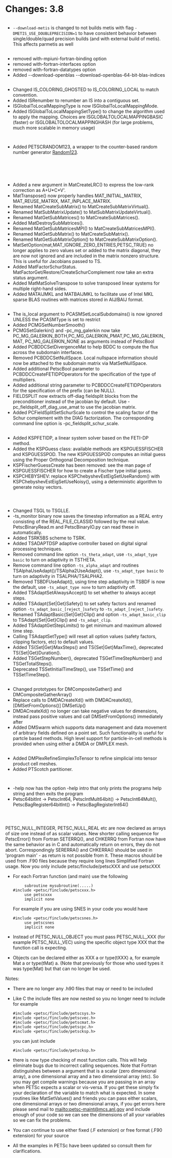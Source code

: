 # Changes: 3.8

```{rubric} General:
```

- `--download-metis` is changed to not builds metis with flag
  `-DMETIS_USE_DOUBLEPRECISION=1` to have consistent behavior
  between single/double/quad precision builds (and with external
  build of metis). This affects parmetis as well

```{rubric} Configure/Build:
```

- removed with-mpiuni-fortran-binding option
- removed with-fortran-interfaces option
- removed with-fortran-datatypes option
- Added --download-openblas --download-openblas-64-bit-blas-indices

```{rubric} IS:
```

- Changed IS_COLORING_GHOSTED to IS_COLORING_LOCAL to match
  convention.
- Added ISRenumber to renumber an IS into a contiguous set.
- ISGlobalToLocalMappingType is now ISGlobalToLocalMappingMode.
- Added ISGlobalToLocalMappingSetType() to change the algorithm used
  to apply the mapping. Choices are ISGLOBALTOLOCALMAPPINGBASIC
  (faster) or ISGLOBALTOLOCALMAPPINGHASH (for large problems, much
  more scalable in memory usage)

```{rubric} PetscDraw:
```

```{rubric} PetscRandom:
```

- Added PETSCRANDOM123, a wrapper to the counter-based random number
  generator
  [Random123](http://www.deshawresearch.com/resources_random123.html).

```{rubric} PF:
```

```{rubric} Vec:
```

```{rubric} VecScatter:
```

```{rubric} PetscSection:
```

```{rubric} Mat:
```

- Added a new argument in MatCreateLRC() to express the low-rank
  correction as A+U\*C\*V'.
- MatTranspose() now properly handles MAT_INITIAL_MATRIX,
  MAT_REUSE_MATRIX, MAT_INPLACE_MATRIX.
- Renamed MatCreateSubMatrix() to MatCreateSubMatrixVirtual().
- Renamed MatSubMatrixUpdate() to MatSubMatrixUpdateVirtual().
- Renamed MatGetSubMatrices() to MatCreateSubMatrices().
- Added MatDestroySubMatrices().
- Renamed MatGetSubMatricesMPI() to MatCreateSubMatricesMPI().
- Renamed MatGetSubMatrix() to MatCreateSubMatrix().
- Renamed MatGetSubMatrixOption() to MatCreateSubMatrixOption().
- MatSetOption(mat,MAT_IGNORE_ZERO_ENTRIES,PETSC_TRUE) no longer
  applies to zero values set or added to the matrix diagonal, they
  are now not ignored and are included in the matrix nonzero
  structure. This is useful for Jacobians passed to TS.
- Added MatFactorSchurStatus.
  MatFactorGet/Restore/CreateSchurComplement now take an extra
  status argument.
- Added MatMatSolveTranspose to solve transposed linear systems for
  multiple right-hand sides.
- Added MATAIJMKL and MATBAIJMKL to facilitate use of Intel MKL
  sparse BLAS routines with matrices stored in AIJ/BAIJ format.

```{rubric} PC:
```

- The is_local argument to PCASMSetLocalSubdomains() is now ignored
  UNLESS the PCASMType is set to restrict
- Added PCMGSetNumberSmooth()
- PCMGSetGalerkin() and -pc_mg_galerkin now take
  PC_MG_GALERKIN_BOTH,PC_MG_GALERKIN_PMAT,PC_MG_GALERKIN_MAT,
  PC_MG_GALERKIN_NONE as arguments instead of PetscBool
- Added PCBDDCSetDivergenceMat to help BDDC to compute the flux
  across the subdomain interfaces.
- Removed PCBDDCSetNullSpace. Local nullspace information should now
  be attached to the subdomain matrix via MatSetNullSpace.
- Added additional PetscBool parameter to
  PCBDDCCreateFETIDPOperators for the specification of the type of
  multipliers.
- Added additional string parameter to PCBDDCCreateFETIDPOperators
  for the specification of the prefix (can be NULL).
- FIELDSPLIT now extracts off-diag fieldsplit blocks from the
  preconditioner instead of the jacobian by default. Use
  -pc_fieldsplit_off_diag_use_amat to use the jacobian matrix.
- Added PCFieldSplitSetSchurScale to control the scaling factor of
  the Schur complement with the DIAG factorization. The
  corresponding command line option is -pc_fieldsplit_schur_scale.

```{rubric} KSP:
```

- Added KSPFETIDP, a linear system solver based on the FETI-DP
  method.
- Added the KSPGuess class: available methods are KSPGUESSFISCHER
  and KSPGUESSPOD. The new KSPGUESSPOD computes an initial guess
  using the Proper Orthogonal Decomposition technique.
- KSPFischerGuessCreate has been removed: see the man page of
  KSPGUESSFISCHER for how to create a Fischer type initial guess.
- KSPCHEBYSHEV: replace KSPChebyshevEstEigSetUseRandom() with
  KSPChebyshevEstEigSetUseNoisy(), using a deterministic algorithm
  to generate noisy vectors.

```{rubric} SNES:
```

```{rubric} SNESLineSearch:
```

```{rubric} TS:
```

- Changed TSGL to TSGLLE.
- -ts_monitor binary now saves the timestep information as a REAL
  entry consisting of the REAL_FILE_CLASSID followed by the real
  value. PetscBinaryRead.m and PetscBinaryIO.py can read these in
  automatically.
- Added TSRK5BS scheme to TSRK.
- Added TSADAPTDSP adaptive controller based on digital signal
  processing techniques.
- Removed command line option `-ts_theta_adapt`, use
  `-ts_adapt_type basic` to turn on adaptivity in TSTHETA.
- Remove command line option `-ts_alpha_adapt` and routines
  TSAlphaUseAdapt()/TSAlpha2UseAdapt(), use `-ts_adapt_type basic`
  to turn on adaptivity in TSALPHA/TSALPHA2.
- Removed TSBDFUseAdapt(), using time step adaptivity in TSBDF is
  now the default, use `-ts_adapt_type none` to turn adaptivity
  off.
- Added TSAdaptSetAlwaysAccept() to set whether to always accept
  steps.
- Added TSAdapt{Set|Get}Safety() to set safety factors and renamed
  option `-ts_adapt_basic_[reject_]safety` to
  `-ts_adapt_[reject_]safety`.
- Renamed TSAdaptBasic{Set|Get}Clip() and option
  `-ts_adapt_basic_clip` to TSAdapt{Set|Get}Clip() and
  `-ts_adapt_clip`.
- Added TSAdaptGetStepLimits() to get minimum and maximum allowed
  time step.
- Calling TSAdaptSetType() will reset all option values (safety
  factors, clipping factors, etc) to default values.
- Added TS{Set|Get}MaxSteps() and TS{Set|Get}MaxTime(), deprecated
  TS{Set|Get}Duration().
- Added TSGetStepNumber(), deprecated TSGetTimeStepNumber() and
  TSGetTotalSteps().
- Deprecated TSSetInitialTimeStep(), use TSSetTime() and
  TSSetTimeStep().

```{rubric} DM/DA:
```

- Changed prototypes for DMCompositeGather() and
  DMCompositeGatherArray()
- Replace calls to DMDACreateXd() with DMDACreateXd(),
  [DMSetFromOptions()] DMSetUp()
- DMDACreateXd() no longer can take negative values for dimensions,
  instead pass positive values and call DMSetFromOptions()
  immediately after
- Added DMSwarm which supports data management and data movement of
  arbitrary fields defined on a point set. Such functionality is
  useful for partcle based methods. High level support for
  particle-in-cell methods is provided when using either a DMDA or
  DMPLEX mesh.

```{rubric} DMPlex:
```

- Added DMPlexRefineSimplexToTensor to refine simplicial into tensor
  product cell meshes.
- Added PTScotch partitioner.

```{rubric} PetscViewer:
```

```{rubric} SYS:
```

- -help now has the option -help intro that only prints the programs
  help string and then exits the program
- Petsc64bitInt -> PetscInt64, PetscIntMult64bit() ->
  PetscInt64Mult(), PetscBagRegister64bitInt() ->
  PetscBagRegisterInt64()

```{rubric} AO:
```

```{rubric} Sieve:
```

```{rubric} Fortran:
```

PETSC_NULL_INTEGER, PETSC_NULL_REAL etc are now declared as arrays of
size one instead of as scalar values.
New shorter calling sequence for PetscError() from Fortran
SETERRQ(), and CHKERRQ from Fortran now have the same behavior as in
C and automatically return on errors, they do not abort.
Correspondingly SERERRA() and CHKERRA() should be used in 'program
main' - as return is not possible from it. These macros should be
used from .F90 files because they require long lines
Simplified Fortran usage. Now you only include
petsc/finclude/petscXXX and use petscXXX

- For each Fortran function (and main) use the following

  ```
       subroutine mysubroutine(.....)
  #include <petsc/finclude/petscxxx.h>
       use petscxxx
       implicit none
  ```

  For example if you are using SNES in your code you would have

  ```
  #include <petsc/finclude/petscsnes.h>
       use petscsnes
       implicit none
  ```

- Instead of PETSC_NULL_OBJECT you must pass PETSC_NULL_XXX (for
  example PETSC_NULL_VEC) using the specific object type XXX that
  the function call is expecting.

- Objects can be declared either as XXX a or type(tXXX) a, for
  example Mat a or type(tMat) a. (Note that previously for those who
  used types it was type(Mat) but that can no longer be used.

Notes:

- There are no longer any .h90 files that may or need to be included

- Like C the include files are now nested so you no longer need to
  include for example

  ```
  #include <petsc/finclude/petscsys.h>
  #include <petsc/finclude/petscvec.h>
  #include <petsc/finclude/petscmat.h>
  #include <petsc/finclude/petscpc.h>
  #include <petsc/finclude/petscksp.h>
  ```

  you can just include

  ```
  #include <petsc/finclude/petscksp.h>
  ```

- there is now type checking of most function calls. This will help
  eliminate bugs due to incorrect calling sequences. Note that
  Fortran distinguishes between a argument that is a scalar (zero
  dimensional array), a one dimensional array and a two dimensional
  array (etc). So you may get compile warnings because you are
  passing in an array when PETSc expects a scalar or vis-versa. If
  you get these simply fix your declaration of the variable to match
  what is expected. In some routines like MatSetValues() and friends
  you can pass either scalars, one dimensional arrays or two
  dimensional arrays, if you get errors here please send mail to
  <mailto:petsc-maint@mcs.anl.gov> and include enough of your code so we can
  see the dimensions of all your variables so we can fix the
  problems.

- You can continue to use either fixed (.F extension) or free format
  (.F90 extension) for your source

- All the examples in PETSc have been updated so consult them for
  clarifications.
